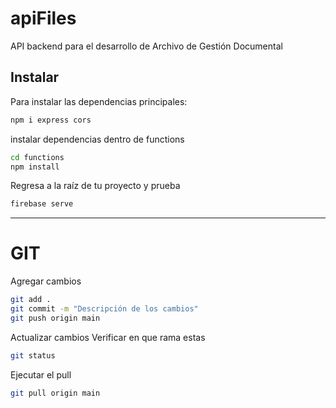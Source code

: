 # apiFiles  
API backend para el desarrollo de Archivo de Gestión Documental

## Instalar

Para instalar las dependencias principales:
```bash
npm i express cors
```

instalar dependencias dentro de functions
```bash
cd functions
npm install
```
Regresa a la raíz de tu proyecto y prueba
```bash
firebase serve
```
---
# GIT
Agregar cambios
```bash
git add .
git commit -m "Descripción de los cambios"
git push origin main
```
Actualizar cambios
Verificar en que rama estas
```bash
git status
```
Ejecutar el pull
```bash
git pull origin main
```
  

